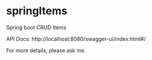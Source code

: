 # springItems
Spring boot CRUD Items


API Docs:
http://localhost:8080/swagger-ui/index.html#/

For more details, please ask me.
